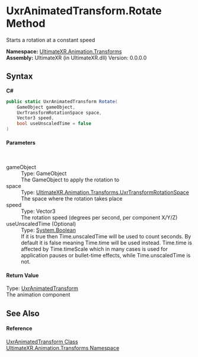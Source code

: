 # UxrAnimatedTransform.Rotate Method 
 

Starts a rotation at a constant speed

**Namespace:**&nbsp;<a href="N_UltimateXR_Animation_Transforms">UltimateXR.Animation.Transforms</a><br />**Assembly:**&nbsp;UltimateXR (in UltimateXR.dll) Version: 0.0.0.0

## Syntax

**C#**<br />
``` C#
public static UxrAnimatedTransform Rotate(
	GameObject gameObject,
	UxrTransformRotationSpace space,
	Vector3 speed,
	bool useUnscaledTime = false
)
```


#### Parameters
&nbsp;<dl><dt>gameObject</dt><dd>Type: GameObject<br />The GameObject to apply the rotation to</dd><dt>space</dt><dd>Type: <a href="T_UltimateXR_Animation_Transforms_UxrTransformRotationSpace">UltimateXR.Animation.Transforms.UxrTransformRotationSpace</a><br />The space where the rotation takes place</dd><dt>speed</dt><dd>Type: Vector3<br />The rotation speed (degrees per second, per component X/Y/Z)</dd><dt>useUnscaledTime (Optional)</dt><dd>Type: <a href="https://docs.microsoft.com/dotnet/api/system.boolean" target="_blank" rel="noopener noreferrer">System.Boolean</a><br />If it is true then Time.unscaledTime will be used to count seconds. By default it is false meaning Time.time will be used instead. Time.time is affected by Time.timeScale which in many cases is used for application pauses or bullet-time effects, while Time.unscaledTime is not.</dd></dl>

#### Return Value
Type: <a href="T_UltimateXR_Animation_Transforms_UxrAnimatedTransform">UxrAnimatedTransform</a><br />The animation component

## See Also


#### Reference
<a href="T_UltimateXR_Animation_Transforms_UxrAnimatedTransform">UxrAnimatedTransform Class</a><br /><a href="N_UltimateXR_Animation_Transforms">UltimateXR.Animation.Transforms Namespace</a><br />